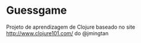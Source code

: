 # Guessgame
Projeto de aprendizagem de Clojure baseado no site http://www.clojure101.com/ do @jmingtan
